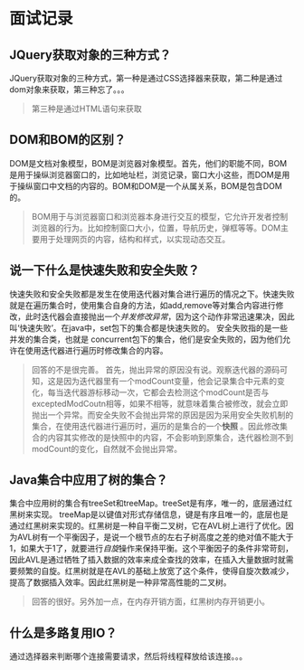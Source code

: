 # 面试记录

## JQuery获取对象的三种方式？

JQuery获取对象的三种方式，第一种是通过CSS选择器来获取，第二种是通过dom对象来获取，第三种忘了。。。

> 第三种是通过HTML语句来获取

## DOM和BOM的区别？

DOM是文档对象模型，BOM是浏览器对象模型。首先，他们的职能不同，BOM是用于操纵浏览器窗口的，比如地址栏，浏览记录，窗口大小这些，而DOM是用于操纵窗口中文档的内容的。BOM和DOM是一个从属关系，BOM是包含DOM的。

> BOM用于与浏览器窗口和浏览器本身进行交互的模型，它允许开发者控制浏览器的行为。比如控制窗口大小，位置，导航历史，弹框等等。DOM主要用于处理网页的内容，结构和样式，以实现动态交互。

## 说一下什么是快速失败和安全失败？

快速失败和安全失败都是发生在使用迭代器对集合进行遍历的情况之下。快速失败就是在遍历集合时，使用集合自身的方法，如add,remove等对集合内容进行修改，此时迭代器会直接抛出一个*并发修改异常*，因为这个动作非常迅速果决，因此叫‘快速失败’。在java中，set包下的集合都是快速失败的。 安全失败指的是一些并发的集合类，也就是 concurrent包下的集合，他们是安全失败的，因为他们允许在使用迭代器进行遍历时修改集合的内容。 

> 回答的不是很完善。 首先，抛出异常的原因没有说。观察迭代器的源码可知，这是因为迭代器里有一个modCount变量，他会记录集合中元素的变化，每当迭代器游标移动一次，它都会去检测这个modCount是否与exceptedModCoutn相等，如果不相等，就意味着集合被修改，就会立即抛出一个异常。而安全失败不会抛出异常的原因是因为采用安全失败机制的集合，在使用迭代器进行遍历时，遍历的是集合的一个**快照** 。因此修改集合的内容其实修改的是快照中的内容，不会影响到原集合，迭代器检测不到modCount的变化，自然就不会抛出异常。

## Java集合中应用了树的集合？

集合中应用树的集合有treeSet和treeMap。treeSet是有序，唯一的，底层通过红黑树来实现。 treeMap是以键值对形式存储信息，键是有序且唯一的，底层也是通过红黑树来实现的。红黑树是一种自平衡二叉树，它在AVL树上进行了优化。因为AVL树有一个平衡因子，是说一个根节点的左右子树高度之差的绝对值不能大于1，如果大于1了，就要进行*自旋*操作来保持平衡。这个平衡因子的条件非常苛刻，因此AVL是通过牺牲了插入数据的效率来成全查找的效率，在插入大量数据时就需要频繁的自旋。红黑树就是在AVL的基础上放宽了这个条件，使得自旋次数减少，提高了数据插入效率。因此红黑树是一种非常高性能的二叉树。

> 回答的很好。另外加一点，在内存开销方面，红黑树内存开销更小。

## 什么是多路复用IO？

通过选择器来判断哪个连接需要请求，然后将线程释放给该连接。。。

> 